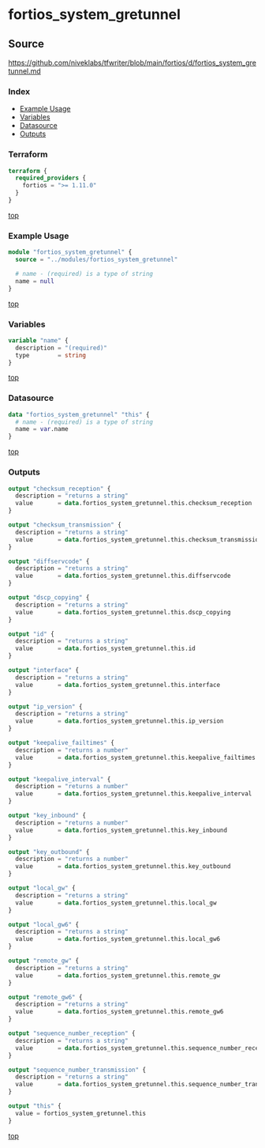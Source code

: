 # fortios_system_gretunnel

## Source

https://github.com/niveklabs/tfwriter/blob/main/fortios/d/fortios_system_gretunnel.md

### Index

- [Example Usage](#example-usage)
- [Variables](#variables)
- [Datasource](#datasource)
- [Outputs](#outputs)

### Terraform

```terraform
terraform {
  required_providers {
    fortios = ">= 1.11.0"
  }
}
```

[top](#index)

### Example Usage

```terraform
module "fortios_system_gretunnel" {
  source = "../modules/fortios_system_gretunnel"

  # name - (required) is a type of string
  name = null
}
```

[top](#index)

### Variables

```terraform
variable "name" {
  description = "(required)"
  type        = string
}
```

[top](#index)

### Datasource

```terraform
data "fortios_system_gretunnel" "this" {
  # name - (required) is a type of string
  name = var.name
}
```

[top](#index)

### Outputs

```terraform
output "checksum_reception" {
  description = "returns a string"
  value       = data.fortios_system_gretunnel.this.checksum_reception
}

output "checksum_transmission" {
  description = "returns a string"
  value       = data.fortios_system_gretunnel.this.checksum_transmission
}

output "diffservcode" {
  description = "returns a string"
  value       = data.fortios_system_gretunnel.this.diffservcode
}

output "dscp_copying" {
  description = "returns a string"
  value       = data.fortios_system_gretunnel.this.dscp_copying
}

output "id" {
  description = "returns a string"
  value       = data.fortios_system_gretunnel.this.id
}

output "interface" {
  description = "returns a string"
  value       = data.fortios_system_gretunnel.this.interface
}

output "ip_version" {
  description = "returns a string"
  value       = data.fortios_system_gretunnel.this.ip_version
}

output "keepalive_failtimes" {
  description = "returns a number"
  value       = data.fortios_system_gretunnel.this.keepalive_failtimes
}

output "keepalive_interval" {
  description = "returns a number"
  value       = data.fortios_system_gretunnel.this.keepalive_interval
}

output "key_inbound" {
  description = "returns a number"
  value       = data.fortios_system_gretunnel.this.key_inbound
}

output "key_outbound" {
  description = "returns a number"
  value       = data.fortios_system_gretunnel.this.key_outbound
}

output "local_gw" {
  description = "returns a string"
  value       = data.fortios_system_gretunnel.this.local_gw
}

output "local_gw6" {
  description = "returns a string"
  value       = data.fortios_system_gretunnel.this.local_gw6
}

output "remote_gw" {
  description = "returns a string"
  value       = data.fortios_system_gretunnel.this.remote_gw
}

output "remote_gw6" {
  description = "returns a string"
  value       = data.fortios_system_gretunnel.this.remote_gw6
}

output "sequence_number_reception" {
  description = "returns a string"
  value       = data.fortios_system_gretunnel.this.sequence_number_reception
}

output "sequence_number_transmission" {
  description = "returns a string"
  value       = data.fortios_system_gretunnel.this.sequence_number_transmission
}

output "this" {
  value = fortios_system_gretunnel.this
}
```

[top](#index)